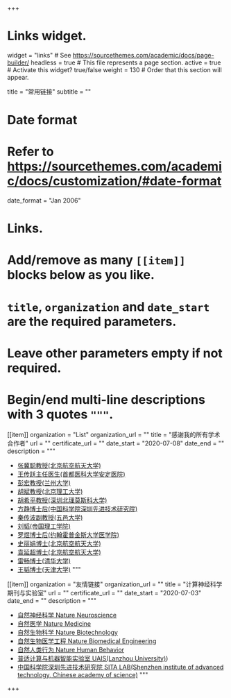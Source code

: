 +++
# Links widget.
widget = "links"  # See https://sourcethemes.com/academic/docs/page-builder/
headless = true  # This file represents a page section.
active = true  # Activate this widget? true/false
weight = 130  # Order that this section will appear.

title = "常用链接"
subtitle = ""

# Date format
#   Refer to https://sourcethemes.com/academic/docs/customization/#date-format
date_format = "Jan 2006"

# Links.
#   Add/remove as many `[[item]]` blocks below as you like.
#   `title`, `organization` and `date_start` are the required parameters.
#   Leave other parameters empty if not required.
#   Begin/end multi-line descriptions with 3 quotes `"""`.

[[item]]
  organization = "List"
  organization_url = ""
  title = "感谢我的所有学术合作者"
  url = ""
  certificate_url = ""
  date_start = "2020-07-08"
  date_end = ""
  description = """
  * [张冀聪教授(北京航空航天大学)]([http://www.moltemplate.org/](https://shi.buaa.edu.cn/zhangjicong/zh_CN/index.htm))
  * [王传跃主任医生(首都医科大学安定医院)](https://www.bjad.com.cn/Html/Doctors/Main/Index_193.html)
  * [彭宏教授(兰州大学)](http://uais.lzu.edu.cn/?p=902)
  * [胡斌教授(北京理工大学)](http://uais.lzu.edu.cn/?p=902)
  * [胡希平教授(深圳北理莫斯科大学)](https://ise.sysu.edu.cn/teacher/teacher01/1393500.htm)
  * [方静博士后(中国科学院深圳先进技术研究院)](https://www.siat.ac.cn/jgsz2016/jgdh2016/kybm2016/jcs2016/yjdy2016/rjkzyjs2016/zxtd_125522/)
  * [秦传波副教授(五邑大学)](https://www.wyu.edu.cn/znzzxb/info/1408/8273.htm)
  * [刘韬(帝国理工学院)](https://www.researchgate.net/scientific-contributions/Tao-Liu-2196996849)
  * [罗煜博士后(约翰霍普金斯大学医学院)](https://www.researchgate.net/scientific-contributions/Tao-Liu-2196996849)
  * [史丽娟博士(北京航空航天大学)](https://www.semanticscholar.org/author/Lijuan-Shi/2152999717)
  * [袁延超博士(北京航空航天大学)](https://www.researchgate.net)
  * [雷畅博士(清华大学)](https://www.ymhlab.com/%E7%A9%BA%E7%99%BD%E9%A0%81-4) 
  * [王韬博士(天津大学)](https://www.researchgate.net/profile/Tao-Wang-211) 
  """
  
  [[item]]
  organization = "友情链接"
  organization_url = ""
  title = "计算神经科学期刊与实验室"
  url = ""
  certificate_url = ""
  date_start = "2020-07-03"
  date_end = ""
  description = """
  * [自然神经科学 Nature Neuroscience](https://www.nature.com/neuro/)
  * [自然医学 Nature Medicine](https://www.nature.com/nm/)
  * [自然生物科学 Nature Biotechnology](https://www.nature.com/nbt/)
  * [自然生物医学工程 Nature Biomedical Engineering](https://www.nature.com/natbiomedeng/)
  * [自然人类行为 Nature Human Behavior](https://www.nature.com/nathumbehav/)
  * [普适计算与机器智能实验室 UAIS(Lanzhou University)](http://uais.lzu.edu.cn/))
  * [中国科学院深圳先进技术研究院 SITA LAB(Shenzhen institute of advanced technology, Chinese academy of science)](https://www.siat.ac.cn/ptjs2016/sysypt2016/openlabs/rjkz/)
  """

+++
